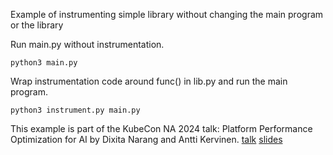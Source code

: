 Example of instrumenting simple library without changing the main
program or the library

Run main.py without instrumentation.
```
python3 main.py
```

Wrap instrumentation code around func() in lib.py and run the main program.
```
python3 instrument.py main.py
```

This example is part of the KubeCon NA 2024 talk:
Platform Performance Optimization for AI
by Dixita Narang and Antti Kervinen.
[talk](https://sched.co/1i7m0)
[slides](https://docs.google.com/presentation/d/1lqjjpbUAsCf3muFf9YWN5HGwwHB3XxBJmX2-C7JP41k/)
